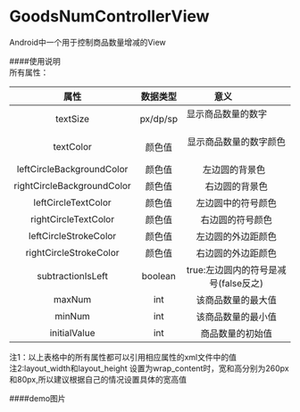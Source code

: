 # GoodsNumControllerView
Android中一个用于控制商品数量增减的View  


####使用说明   
所有属性：   

 属性 | 数据类型 | 意义                                                
 :-------: | :-------: | :--------:    
 textSize | px/dp/sp |显示商品数量的数字                       
 textColor |颜色值 | 显示商品数量的数字颜色     
 leftCircleBackgroundColor | 颜色值 | 左边圆的背景色   
 rightCircleBackgroundColor | 颜色值 | 右边圆的背景色   
 leftCircleTextColor | 颜色值 | 左边圆中的符号颜色 
 rightCircleTextColor | 颜色值 | 右边圆的符号颜色   
 leftCircleStrokeColor | 颜色值 | 左边圆的外边距颜色 
 rightCircleStrokeColor | 颜色值 | 右边圆的外边距颜色 
 subtractionIsLeft | boolean | true:左边圆内的符号是减号(false反之) 
 maxNum| int |该商品数量的最大值
 minNum| int | 该商品数量的最小值 
 initialValue | int | 商品数量的初始值  
 
注1：以上表格中的所有属性都可以引用相应属性的xml文件中的值    
注2:layout_width和layout_height 设置为wrap_content时，宽和高分别为260px和80px,所以建议根据自己的情况设置具体的宽高值 

####demo图片

